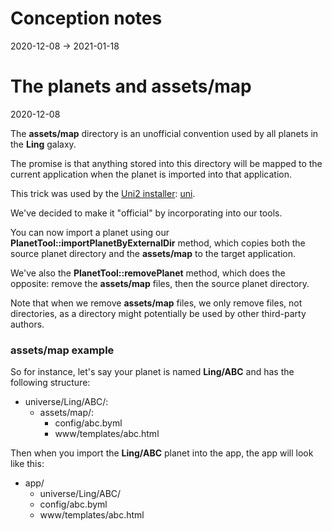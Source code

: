 Conception notes
========
2020-12-08 -> 2021-01-18






The planets and assets/map
=========
2020-12-08

The **assets/map** directory is an unofficial convention used by all planets in the **Ling** galaxy.

The promise is that anything stored into this directory will be mapped to the current application when the planet is
imported into that application.

This trick was used by
the [Uni2 installer](https://github.com/lingtalfi/Uni2): [uni](https://github.com/lingtalfi/universe-naive-importer).

We've decided to make it "official" by incorporating into our tools.

You can now import a planet using our **PlanetTool::importPlanetByExternalDir** method, which copies both the source
planet directory and the **assets/map** to the target application.

We've also the **PlanetTool::removePlanet** method, which does the opposite: remove the **assets/map** files, then the
source planet directory.

Note that when we remove **assets/map** files, we only remove files, not directories, as a directory might potentially
be used by other third-party authors.

### assets/map example

So for instance, let's say your planet is named **Ling/ABC** and has the following structure:

- universe/Ling/ABC/:
    - assets/map/:
        - config/abc.byml
        - www/templates/abc.html

Then when you import the **Ling/ABC** planet into the app, the app will look like this:

- app/
    - universe/Ling/ABC/
    - config/abc.byml
    - www/templates/abc.html


